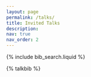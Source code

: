 ```yaml
---
layout: page
permalink: /talks/
title: Invited Talks
description: 
nav: true
nav_order: 2
---
```



{% include bib_search.liquid %}

<div class="publications">

{% talkbib %}

</div>



<!-- >## 2024

<details>
    <summary><h2 style="display:inline-block"> Towards Agent-based Autonomous Network Security</h2> </summary> 

    Abstract:
    Security of cyber-physical network systems, such as 5G/6G communication networks, vehicular networks, and the Internet of Things, has become increasingly critical nowadays. Traditional security mechanisms rely primarily on manual operations, which can be slow, expensive, and ineffective in the face of the dynamic landscape of adversarial threats. This problem will only be exacerbated as attackers leverage artificial intelligence (AI) to automate their workflows. As a countermeasure, safeguarding critical network systems also calls for autonomous defensive operations that delegate security decisions to AI agents. This talk presents our agent-based framework for autonomous attack detection and response using reinforcement learning (RL) and large language models (LLM). To address conventional RL's reactive nature, we propose a new RL paradigm, conjectural online RL (coRL), to equip the security agent with predictive power when dealing with the agent's epistemic uncertainty over the attacker's presence and actions. The intuition of coRL is to endogenize the epistemic uncertainty as part of the RL process: the agent maintains an internal world model as a conjecture of the uncertainty, and the learned conjecture produces valid predictions consistent with environment feedback induced by epistemic uncertainty. To mitigate the RL agent's reliance on stylized modeling and textual data pre-processing, we further incorporate LLMs into the agentic framework to deliver end-to-end autonomous cyber operations. We finally conclude the talk by discussing the path ahead to building fully autonomous security agents. 

    References:
    1. K. Hammar, T. Li, R. Stadler, and Q. Zhu, "Automating security strategies through online learning with adaptive conjectures,"  IEEE Transactions on Information Forensics and Security, 2025, to appear. 

    2. T. Li, K. Hammar, R. Stadler, and Q. Zhu, "Conjectural online learning with first-order beliefs in asymmetric information stochastic games," in 63rd IEEE Conference on Decision and Control (CDC 2024), Milan, Italy, Dec. 2024.
</details> 

*IEEE COMSOC TCCN Rising Star Symposium Series, Stevens Institute of Technology, NJ, Nov. 21.*   



<details>
    <summary><h2 style="display:inline-block"> Online Optimization Meets Urban Transportation </h2> </summary> 

    Abstract:
    Urban transportation networks are inherently complex and dynamic, characterized by intricate road connections and diverse network structures coupled with time-variant traffic demands and frequent traffic incidents. Hence, offline planning or designing alone cannot guarantee real-time operational control and management of urban transportation systems, which may fail when physical attacks, unforeseen conditions, or unanticipated use places the system outside the design envelope. A desired real-time operation mechanism must adapt to the dynamic environment and determine management decisions to be executed while a system is running; i.e., input data arising over time have to be processed, and decisions have to be made before all input data are known. Such a decision-making process falls within the realm of online optimization or online learning. 

    Motivated by several intelligent transportation applications from our past research projects, this tutorial aims to provide a gentle introduction to online optimization methods with much emphasis on the intuitive insights and relevance to transportation applications. The tutorial starts with gradient descent algorithms in conventional convex optimization and then moves to online gradient descent in online optimization problems. Extending from the single-agent online optimization, we briefly touch upon multi-agent online learning and associated equilibrium convergence. We conclude the tutorial by discussing the openings and challenges when deploying online optimization in urban transportation systems. 

    References:
    1. T. Li, Z. Bian, H. Lei, F. Zuo, Y-T. Yang, Q. Zhu, Z. Li, Z. Chen, and K. Ozbay, ``Digital twin-based driver risk-aware intelligent mobility analytics for urban transportation management,'' IEEE Transactions on  Intelligent Transportation Systems, 2024, to appear.

    2. T. Li, Z. Bian, H. Lei, F. Zuo, Y-T. Yang, Q. Zhu, Z. Li, and K. Ozbay, “Multi-level traffic-responsive tilt camera surveillance through predictive correlated online learning,”  Transportation Research Part C: Emerging Technologies, vol. 167, 2024.


</details>    

*NYU C2SMARTER, Tier 1 University Transportation Center, NY, Nov. 8.*


<details> 
    <summary><h2 style="display: inline-block"> Conjectural Online Learning in Asymmetric Information Stochastic Games </h2></summary>

    Astract: 
    Modern socio-technical network systems powered by artificial intelligence (AI) technologies feature sophisticated interactions among humans, AI agents, and system entities. Asymmetric information stochastic games (AISG) provide principled mathematical modeling for such interactions, leading to game-theoretical mechanisms for network management. However, existing computational and learning methods in asymmetric information stochastic games (AISG) are primarily offline without adaptability to online nonstationarity, which falls short of proactive intelligence for resilient network management. To address these limitations, we propose conjectural online learning (COL), an online learning framework for generic AISGs. COL uses a forecaster-actor-critic (FAC) architecture, where the forecaster conjectures the other agents' strategies and system dynamics within a look-ahead horizon, representing the agent's subjective (mis)perception of the AISG. Based on these subjective perceptions, COL employs online rollout (actor-critic) to improve the policy. Bayesian learning is then used to calibrate the conjectures using information feedback. We establish that the conjectures produced by COL are asymptotically consistent with the information feedback in the sense of a relaxed Bayesian consistency. We deploy COL in a nonstationary IT infrastructure digital twin, which delivers online adaptable defense against advanced persistent threats compared with benchmark reinforcement learning techniques. 

    References:
    1. K. Hammar, T. Li, R. Stadler, and Q. Zhu, "Automating security strategies through online learning with adaptive conjectures,"  IEEE Transactions on Information Forensics and Security, 2024, to appear. 

    2. T. Li, K. Hammar, R. Stadler, and Q. Zhu, "Conjectural online learning with first-order beliefs in asymmetric information stochastic games," in 63rd IEEE Conference on Decision and Control (CDC 2024), Milan, Italy, Dec. 2024.

    3. T. Li, J. Guevara, X. Xie, and Q. Zhu, "Self-confirming transformer for locally consistent online adaptation in multi-agent reinforcement learning," arXiv preprint, 2023, arXiv: 2310.04579.
    

</details>

*Systems Engineering Department Seminar, City University of Hongkong, HK, Oct. 7.*

## Agent of Agents: Meta LLM-Agent for Autonomous Security Operations
*NSF Workshop on Large Language Models for Network Security, NY, Oct. 2.*

## Conjectural Online Learning with First-order Beliefs in Stochastic Games
*Coordinated Science Laboratory, University of Illinois Urbana-Champaign, IL, Aug. 13*



<details>
    <summary><h2 style="display: inline-block"> Automated Security Response Through Conjectural Online Learning under Information Asymmetry </h2></summary>

    Abstract:
    Stochastic games arise in many complex socio-technical systems, particularly in security contexts, where the defender and the attacker interact under asymmetric information feedback. Existing computational
    methods for asymmetric information stochastic games (AISGs) are primarily offline and can not adapt to equilibrium deviations. The resulting defense strategies are inadequate when facing online nonstationary attacks. To address these limitations, we propose conjectural online learning (COL), an online learning algorithm for generic AISGs. COL uses a forecaster-actor-critic (FAC) architecture, where subjective forecasts are used to conjecture the opponents' strategies within a lookahead horizon, and Bayesian learning is used to calibrate the conjectures. To adapt strategies to nonstationary environments, COL relies on online rollout with cost function approximation (actor-critic). We prove that the conjectures produced by COL are asymptotically consistent with the information feedback in the sense of a relaxed Bayesian consistency. We also prove that the empirical strategy profile induced by COL converges to the Berk-Nash equilibrium, a recently popularized solution concept in misspecified learning. We evaluate our method in a simulated IT infrastructure through an advanced persistent threat use case. COL produces effective security strategies adapting to a changing environment and enjoys faster convergence than current reinforcement learning techniques.

    References:
    1. K. Hammar, T. Li, R. Stadler, and Q. Zhu, "Automating security strategies through online learning with adaptive conjectures,"  IEEE Transactions on Information Forensics and Security, 2024, to appear. 

    2. T. Li, K. Hammar, R. Stadler, and Q. Zhu, "Conjectural online learning with first-order beliefs in asymmetric information stochastic games," in 63rd IEEE Conference on Decision and Control (CDC 2024), Milan, Italy, Dec. 2024.

</details>

*Autonomous Robotics and Control Lab, California Institute of Technology, CA, Jun. 21*

## Multi-level Traffic-responsive Tilt Camera Surveillance through Predictive Correlated Online Learning
*NYU Urban Research Day, NY, Mar. 6*

> ## Before 2024


### On the Role of Information Structures in Multi-agent Learning
*Invited Session, International Conference on Game Theory, Stony Brook, NY, Jul. 21, 2022.*

### Informationally Mosaic Reinforcement Learning
*Special Session on Markov Descision Processes, SIAM 2022 Annual Meeting, Pittsburgh, PA, Jul. 12, 2022.*

### Multi-Agent Correlated Learning over Networks
*INFORMS Annual Meeting, Workshop on Multi-agent Learning, Online, Nov. 16, 2020.*

### Directional Framelets and its Application in Medical Imaging
*PIMS-AMI Workshop on Applied Harmonic Analysis, University of Alberta, Canada, Aug. 2017.* -->